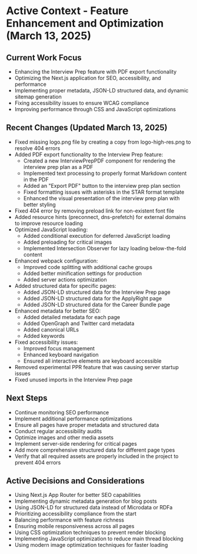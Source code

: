 # Active Context - Feature Enhancement and Optimization (March 13, 2025)

## Current Work Focus

- Enhancing the Interview Prep feature with PDF export functionality
- Optimizing the Next.js application for SEO, accessibility, and performance
- Implementing proper metadata, JSON-LD structured data, and dynamic sitemap generation
- Fixing accessibility issues to ensure WCAG compliance
- Improving performance through CSS and JavaScript optimizations

## Recent Changes (Updated March 13, 2025)

- Fixed missing logo.png file by creating a copy from logo-high-res.png to resolve 404 errors
- Added PDF export functionality to the Interview Prep feature:
  - Created a new InterviewPrepPDF component for rendering the interview prep plan as a PDF
  - Implemented text processing to properly format Markdown content in the PDF
  - Added an "Export PDF" button to the interview prep plan section
  - Fixed formatting issues with asterisks in the STAR format template
  - Enhanced the visual presentation of the interview prep plan with better styling
- Fixed 404 error by removing preload link for non-existent font file
- Added resource hints (preconnect, dns-prefetch) for external domains to improve resource loading
- Optimized JavaScript loading:
  - Added conditional execution for deferred JavaScript loading
  - Added preloading for critical images
  - Implemented Intersection Observer for lazy loading below-the-fold content
- Enhanced webpack configuration:
  - Improved code splitting with additional cache groups
  - Added better minification settings for production
  - Added server actions optimization
- Added structured data for specific pages:
  - Added JSON-LD structured data for the Interview Prep page
  - Added JSON-LD structured data for the ApplyRight page
  - Added JSON-LD structured data for the Career Bundle page
- Enhanced metadata for better SEO:
  - Added detailed metadata for each page
  - Added OpenGraph and Twitter card metadata
  - Added canonical URLs
  - Added keywords
- Fixed accessibility issues:
  - Improved focus management
  - Enhanced keyboard navigation
  - Ensured all interactive elements are keyboard accessible
- Removed experimental PPR feature that was causing server startup issues
- Fixed unused imports in the Interview Prep page

## Next Steps

- Continue monitoring SEO performance
- Implement additional performance optimizations
- Ensure all pages have proper metadata and structured data
- Conduct regular accessibility audits
- Optimize images and other media assets
- Implement server-side rendering for critical pages
- Add more comprehensive structured data for different page types
- Verify that all required assets are properly included in the project to prevent 404 errors

## Active Decisions and Considerations

- Using Next.js App Router for better SEO capabilities
- Implementing dynamic metadata generation for blog posts
- Using JSON-LD for structured data instead of Microdata or RDFa
- Prioritizing accessibility compliance from the start
- Balancing performance with feature richness
- Ensuring mobile responsiveness across all pages
- Using CSS optimization techniques to prevent render blocking
- Implementing JavaScript optimization to reduce main thread blocking
- Using modern image optimization techniques for faster loading
